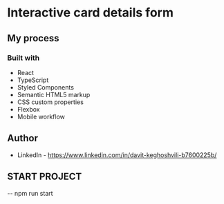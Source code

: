 # Interactive card details form




## My process

### Built with

- React
- TypeScript
- Styled Components
- Semantic HTML5 markup
- CSS custom properties
- Flexbox
- Mobile workflow



## Author

- LinkedIn - https://www.linkedin.com/in/davit-keghoshvili-b7600225b/


## START PROJECT
--   npm run start
